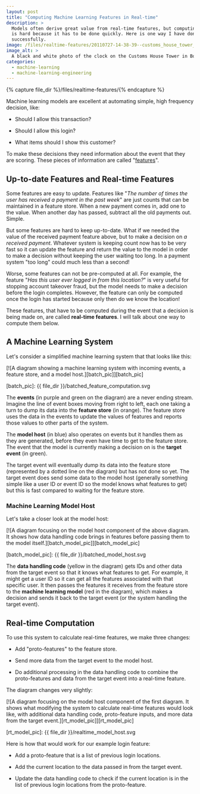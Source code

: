 ```yaml
---
layout: post
title: "Computing Machine Learning Features in Real-time"
description: >
  Models often derive great value from real-time features, but computing them
  is hard because it has to be done quickly. Here is one way I have done it
  successfully.
image: /files/realtime-features/20110727-14-38-39--customs_house_tower_close.jpg
image_alt: >
  A black and white photo of the clock on the Customs House Tower in Boston.
categories: 
  - machine-learning
  - machine-learning-engineering
---
```


{% capture file_dir %}/files/realtime-features/{% endcapture %}

Machine learning models are excellent at automating simple, high frequency
decision, like:

- Should I allow this transaction?

- Should I allow this login?

- What items should I show this customer?

To make these decisions they need information about the event that they are
scoring. These pieces of information are called "[features][wiki_feature]".

[wiki_feature]: https://en.wikipedia.org/wiki/Feature_(machine_learning)

## Up-to-date Features and Real-time Features

Some features are easy to update. Features like "_The number of times the user
has received a payment in the past week_" are just counts that can be
maintained in a feature store. When a new payment comes in, add one to the
value. When another day has passed, subtract all the old payments out. Simple.

But some features are hard to keep up-to-date. What if we needed the value of
the received payment feature above, but to make a decision on _a received
payment_. Whatever system is keeping count now has to be very fast so it can
update the feature and return the value to the model in order to make a
decision without keeping the user waiting too long. In a payment system "too
long" could much less than a second!

Worse, some features can not be pre-computed at all. For example, the feature
"_Has this user ever logged in from this location?_" is very useful for
stopping account takeover fraud, but the model needs to make a decision before
the login completes. However, the feature can only be computed once the login
has started because only then do we know the location!

These features, that have to be computed during the event that a decision is
being made on, are called **real-time features**. I will talk about one way to
compute them below.

## A Machine Learning System

Let's consider a simplified machine learning system that that looks like this:

[![A diagram showing a machine learning system with incoming events, a feature
store, and a model host.][batch_pic]][batch_pic]

[batch_pic]: {{ file_dir }}/batched_feature_computation.svg

The **events** (in purple and green on the diagram) are a never ending stream.
Imagine the line of event boxes moving from right to left, each one taking a
turn to dump its data into the **feature store** (in orange). The feature
store uses the data in the events to update the values of features and reports
those values to other parts of the system.

The **model host** (in blue) also operates on events but it handles them as
they are generated, before they even have time to get to the feature store.
The event that the model is currently making a decision on is the **target
event** (in green).

The target event will eventually dump its data into the feature store
(represented by a dotted line on the diagram) but has not done so yet. The
target event does send some data to the model host (generally something simple
like a user ID or event ID so the model knows what features to get) but this
is fast compared to waiting for the feature store.

### Machine Learning Model Host

Let's take a closer look at the model host:

[![A diagram focusing on the model host component of the above diagram. It
shows how data handling code brings in features before passing them to the
model itself.][batch_model_pic]][batch_model_pic]

[batch_model_pic]: {{ file_dir }}/batched_model_host.svg

The **data handling code** (yellow in the diagram) gets IDs and other data
from the target event so that it knows what features to get. For example, it
might get a user ID so it can get all the features associated with that
specific user. It then passes the features it receives from the feature store
to the **machine learning model** (red in the diagram), which makes a decision
and sends it back to the target event (or the system handling the target
event).

## Real-time Computation

To use this system to calculate real-time features, we make three changes:

- Add "proto-features" to the feature store.

- Send more data from the target event to the model host.

- Do additional processing in the data handling code to combine the
  proto-features and data from the target event into a real-time feature.

The diagram changes very slightly:

[![A diagram focusing on the model host component of the first diagram. It
shows what modifying the system to calculate real-time features would look
like, with additional data handling code, proto-feature inputs, and more data
from the target event.][rt_model_pic]][rt_model_pic]

[rt_model_pic]: {{ file_dir }}/realtime_model_host.svg

Here is how that would work for our example login feature:

- Add a proto-feature that is a list of previous login locations.

- Add the current location to the data passed in from the target event.

- Update the data handling code to check if the current location is in the
  list of previous login locations from the proto-feature.
